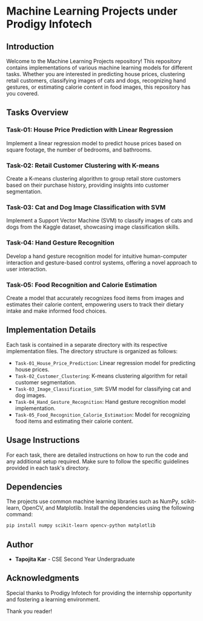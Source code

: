 # Machine Learning Projects under Prodigy Infotech

## Introduction

Welcome to the Machine Learning Projects repository! This repository contains implementations of various machine learning models for different tasks. Whether you are interested in predicting house prices, clustering retail customers, classifying images of cats and dogs, recognizing hand gestures, or estimating calorie content in food images, this repository has you covered.

## Tasks Overview

### Task-01: House Price Prediction with Linear Regression

Implement a linear regression model to predict house prices based on square footage, the number of bedrooms, and bathrooms.

### Task-02: Retail Customer Clustering with K-means

Create a K-means clustering algorithm to group retail store customers based on their purchase history, providing insights into customer segmentation.

### Task-03: Cat and Dog Image Classification with SVM

Implement a Support Vector Machine (SVM) to classify images of cats and dogs from the Kaggle dataset, showcasing image classification skills.

### Task-04: Hand Gesture Recognition

Develop a hand gesture recognition model for intuitive human-computer interaction and gesture-based control systems, offering a novel approach to user interaction.

### Task-05: Food Recognition and Calorie Estimation

Create a model that accurately recognizes food items from images and estimates their calorie content, empowering users to track their dietary intake and make informed food choices.

## Implementation Details

Each task is contained in a separate directory with its respective implementation files. The directory structure is organized as follows:

- `Task-01_House_Price_Prediction`: Linear regression model for predicting house prices.
- `Task-02_Customer_Clustering`: K-means clustering algorithm for retail customer segmentation.
- `Task-03_Image_Classification_SVM`: SVM model for classifying cat and dog images.
- `Task-04_Hand_Gesture_Recognition`: Hand gesture recognition model implementation.
- `Task-05_Food_Recognition_Calorie_Estimation`: Model for recognizing food items and estimating their calorie content.

## Usage Instructions

For each task, there are detailed instructions on how to run the code and any additional setup required. Make sure to follow the specific guidelines provided in each task's directory.

## Dependencies

The projects use common machine learning libraries such as NumPy, scikit-learn, OpenCV, and Matplotlib. Install the dependencies using the following command:

```bash
pip install numpy scikit-learn opencv-python matplotlib
```

## Author

- **Tapojita Kar** - CSE Second Year Undergraduate

## Acknowledgments

Special thanks to Prodigy Infotech for providing the internship opportunity and fostering a learning environment.

Thank you reader!
